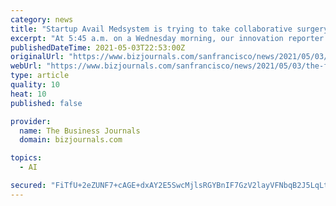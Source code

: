 ```yaml
---
category: news
title: "Startup Avail Medsystem is trying to take collaborative surgery virtual. Can it work?"
excerpt: "At 5:45 a.m. on a Wednesday morning, our innovation reporter @BizRinker was virtually whisked from his living room couch into an operating room in Florida's Lakeland Vascular Institute. Could his experience be the future of virtual surgical collaboration?"
publishedDateTime: 2021-05-03T22:53:00Z
originalUrl: "https://www.bizjournals.com/sanfrancisco/news/2021/05/03/the-future-of-surgery-is-going-be-virtual.html"
webUrl: "https://www.bizjournals.com/sanfrancisco/news/2021/05/03/the-future-of-surgery-is-going-be-virtual.html"
type: article
quality: 10
heat: 10
published: false

provider:
  name: The Business Journals
  domain: bizjournals.com

topics:
  - AI

secured: "FiTfU+2eZUNF7+cAGE+dxAY2E5SwcMjlsRGYBnIF7GzV2layVFNbqB2J5LqLt3mOCf9L6Y5NV+wE9gNTJo0AHnKBoR2jT4MuRVu+vGOLdGUGw3XqdDRGUmQPoSHUAMHUo2Y816gjBLmqX7CgnCi/hpEPC5Ymb0otBWlcJEFxgzKxppZ8VU/bqTlO8CmGookJyKWXKpBZ6dfDIo56Hnpgwo0Kp6gr0G0cx+YlLq8xTxpheuZ0wjx8S9OBbwNgzMV1RPX4FnsKaJIEa5hzmGhWtkxCdnFu7SHpn7T1OK3Rj1lThYMzak9tHaVyMrW7HJJHGCJiO21nrYDUD/DbJd7v0R/2fwc7wdRa4iK0vs4wxeI=;f4DyxWSispeviw6Jw8d6uQ=="
---
```


